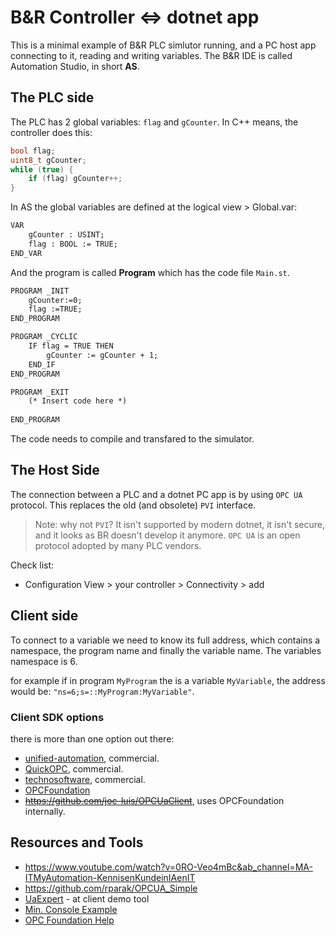 # B&R Controller <=> dotnet app

This is a minimal example of B&R PLC simlutor running, and a PC host app connecting to it, reading and writing variables. The B&R IDE is called Automation Studio, in short **AS**.

## The PLC side

The PLC has 2 global variables: `flag` and `gCounter`. In C++ means, the controller does this:

```c++
bool flag;
uint8_t gCounter;
while (true) {
    if (flag) gCounter++;
}
```

In AS the global variables are defined at the logical view > Global.var:

```reStructuredText
VAR
	gCounter : USINT;
	flag : BOOL := TRUE;
END_VAR
```

And the program is called **Program** which has the code file `Main.st`.

```reStructuredText
PROGRAM _INIT
	gCounter:=0;
	flag :=TRUE;
END_PROGRAM

PROGRAM _CYCLIC
	IF flag = TRUE THEN
		gCounter := gCounter + 1;		
	END_IF	 
END_PROGRAM

PROGRAM _EXIT
	(* Insert code here *)
	 
END_PROGRAM
```

The code needs to compile and transfared to the simulator.

## The Host Side

The connection between a PLC and a dotnet PC app is by using `OPC UA` protocol. This replaces the old (and obsolete) `PVI` interface.

> Note: why not `PVI`? It isn't supported by modern dotnet, it isn't secure, and it looks as BR doesn't develop it anymore. `OPC UA` is an open protocol adopted by many PLC vendors.

Check list:
- Configuration View > your controller > Connectivity > add 

## Client side

To connect to a variable we need to know its full address, which contains a namespace, the program name and finally the variable name. The variables namespace is 6. 

for example if in program `MyProgram` the is a variable `MyVariable`, the address would be: `"ns=6;s=::MyProgram:MyVariable"`.

### Client SDK options

there is more than one option out there:
- [unified-automation](https://www.unified-automation.com/products/client-sdk/net-ua-client-sdk.html), commercial.
- [QuickOPC](https://www.opclabs.com/products/quickopc), commercial.
- [technosoftware](https://technosoftware.com/?product=opc-ua-client-net/), commercial.
- [OPCFoundation](https://www.nuget.org/packages/OPCFoundation.NetStandard.Opc.Ua/)
- ~~https://github.com/joc-luis/OPCUaClient~~, uses OPCFoundation internally.



## Resources and Tools
- https://www.youtube.com/watch?v=0RO-Veo4mBc&ab_channel=MA-ITMyAutomation-KennisenKundeinIAenIT
- https://github.com/rparak/OPCUA_Simple
- [UaExpert](https://www.unified-automation.com/downloads/opc-ua-clients.html) - at client demo tool
- [Min. Console Example](https://stackoverflow.com/a/30625358/2378218)
- [OPC Foundation Help](https://opcfoundation.github.io/UA-.NETStandard/help/)